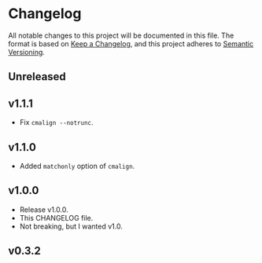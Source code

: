 # Changelog

All notable changes to this project will be documented in this file. The format is based on [Keep a Changelog](https://keepachangelog.com/en/1.0.0/), and this project adheres to [Semantic Versioning](https://semver.org/spec/v2.0.0.html).

## Unreleased

## v1.1.1

- Fix `cmalign --notrunc`.

## v1.1.0

- Added `matchonly` option of `cmalign`.

## v1.0.0

- Release v1.0.0.
- This CHANGELOG file.
- Not breaking, but I wanted v1.0.

## v0.3.2
